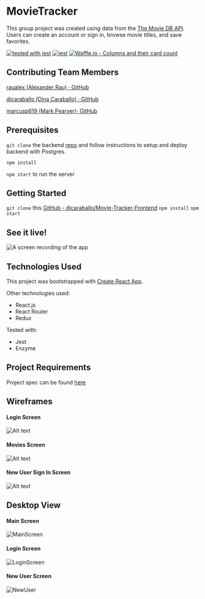 # MovieTracker
This group project was created using data from the [The Movie DB API](https://www.themoviedb.org/documentation/api). Users can create an account or sign in, browse movie titles, and save favorites. 

[![tested with jest](https://img.shields.io/badge/tested_with-jest-99424f.svg)](https://github.com/facebook/jest) [![jest](https://jestjs.io/img/jest-badge.svg)](https://github.com/facebook/jest)
[![Waffle.io - Columns and their card count](https://badge.waffle.io/marcusp619/movietracker-frontend.svg?columns=all)](https://waffle.io/marcusp619/movietracker-frontend)

## Contributing Team Members
[raualex (Alexander Rau) · GitHub](https://github.com/raualex)

[djcaraballo (Dina Caraballo) · GitHub](https://github.com/djcaraballo)

[marcusp619 (Mark Pearyer)· GitHub](https://github.com/marcusp619)

## Prerequisites 
`git clone` the backend [repo](https://github.com/turingschool-examples/movie-tracker) and follow instructions to setup and deploy backend with Postgres.

`npm install` 

`npm start` to run the server

## Getting Started
`git clone` this [GitHub - djcaraballo/Movie-Tracker-Frontend](https://github.com/djcaraballo/Movie-Tracker-Frontend)
`npm install`
`npm start`

## See it live!
![A screen recording of the app](https://github.com/djcaraballo/Movie-Tracker-Frontend/blob/master/Screenshots/ScreenVideo.gif)

## Technologies Used
This project was bootstrapped with [Create React App](https://github.com/facebook/create-react-app).

Other technologies used:
- React.js
- React Router
- Redux

Tested with:
- Jest
- Enzyme

## Project Requirements
Project spec can be found [here](https://github.com/turingschool-examples/movie-tracker)

## Wireframes 
#### Login Screen
![Alt text](https://github.com/marcusp619/movietracker-frontend/blob/iteration-2-DC/Wireframes/Login-Screen.png)

#### Movies Screen
![Alt text](https://github.com/marcusp619/movietracker-frontend/blob/iteration-2-DC/Wireframes/Movies.png?raw=true)

#### New User Sign In Screen
![Alt text](https://github.com/marcusp619/movietracker-frontend/blob/iteration-2-DC/Wireframes/New-User-Sign-Up-Screen.png?raw=true)

## Desktop View
#### Main Screen
![MainScreen](https://github.com/marcusp619/movietracker-frontend/blob/master/Screenshots/Screen%20Shot%202018-10-31%20at%208.52.26%20AM.png?raw=true)

#### Login Screen
![LoginScreen](https://github.com/marcusp619/movietracker-frontend/blob/master/Screenshots/Screen%20Shot%202018-10-31%20at%208.52.53%20AM.png?raw=true)

#### New User Screen
![NewUser](https://github.com/marcusp619/movietracker-frontend/blob/master/Screenshots/Screen%20Shot%202018-10-31%20at%208.53.26%20AM.png?raw=true)
